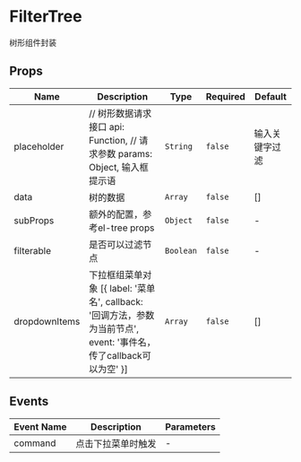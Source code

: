 # FilterTree

树形组件封装

## Props

<!-- @vuese:FilterTree:props:start -->
|Name|Description|Type|Required|Default|
|---|---|---|---|---|
|placeholder|// 树形数据请求接口 api: Function, // 请求参数 params: Object, 输入框提示语|`String`|`false`|输入关键字过滤|
|data|树的数据|`Array`|`false`|[]|
|subProps|额外的配置，参考el-tree props|`Object`|`false`|-|
|filterable|是否可以过滤节点|`Boolean`|`false`|-|
|dropdownItems|下拉框组菜单对象 [{ label: '菜单名', callback: '回调方法，参数为当前节点', event: '事件名，传了callback可以为空' }]|`Array`|`false`|[]|

<!-- @vuese:FilterTree:props:end -->


## Events

<!-- @vuese:FilterTree:events:start -->
|Event Name|Description|Parameters|
|---|---|---|
|command|点击下拉菜单时触发|-|

<!-- @vuese:FilterTree:events:end -->


